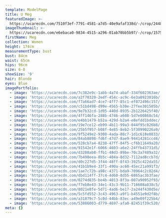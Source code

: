 ```yaml
---
template: ModelPage
title: U Meg
featuredImage: >-
  https://ucarecdn.com/7510f3ef-7791-4581-a7d5-40e9afaf338d/-/crop/2448x1451/0,31/-/preview/
imageThumbnail: >-
  https://ucarecdn.com/e6ebaca0-9834-4515-a296-01ab70bb5b97/-/crop/1575x2247/57,0/-/preview/
firstName: Meg
collection: Women
height: 174cm
measurementType: bust
bust: 84cm
waist: 65cm
hips: 96cm
size: 6-8
shoeSize: '9'
hair: Blonde
eyes: Blue
imagePortfolio:
  - image: 'https://ucarecdn.com/7c382e9c-1abb-4a74-abaf-334f602363ae/'
  - image: 'https://ucarecdn.com/a2f70320-2edf-454c-ac9c-6e3a0923016b/'
  - image: 'https://ucarecdn.com/f7a66ad7-4ce7-4ff7-85c1-ef072496c157/'
  - image: 'https://ucarecdn.com/c51bd498-d99e-4565-b30e-27fee301505b/'
  - image: 'https://ucarecdn.com/9e7b32cd-1d95-440d-8935-2b1226425f40/'
  - image: 'https://ucarecdn.com/4ff146fa-288b-4746-a608-5d7e00868c54/'
  - image: 'https://ucarecdn.com/e4bb1479-b52a-429d-b2a4-e8efdd1bddec/'
  - image: 'https://ucarecdn.com/19e7ce12-eb99-4b11-99a3-044f95c826b8/'
  - image: 'https://ucarecdn.com/25b5f957-b08f-4e85-8eb2-5f30990226a9/'
  - image: 'https://ucarecdn.com/9f5249e2-9308-4ada-88c7-1d1c618e0833/'
  - image: 'https://ucarecdn.com/84ab8898-fd6f-47d7-8ae9-94414281ccd4/'
  - image: 'https://ucarecdn.com/528cb7a4-8238-47ff-84f5-cf6b11649a20/'
  - image: 'https://ucarecdn.com/91542e1f-6066-4603-a6e2-24ffb43731d5/'
  - image: 'https://ucarecdn.com/d3208ab8-ffb1-48d3-89be-70c3a7489a32/'
  - image: 'https://ucarecdn.com/7b498eea-8b5c-404a-8d32-7112ad8ccb7d/'
  - image: 'https://ucarecdn.com/d0c227d5-3f44-48ff-8f43-3925c422da55/'
  - image: 'https://ucarecdn.com/41b1b9e4-33f1-490a-ac60-45ec21a991f3/'
  - image: 'https://ucarecdn.com/1ae7c72b-a98c-4371-bda9-70964c2c02d4/'
  - image: 'https://ucarecdn.com/dbd114ff-37c4-4d60-8d55-6865ac3b3fae/'
  - image: 'https://ucarecdn.com/0274d835-be4b-4013-8f3a-007a90952f93/'
  - image: 'https://ucarecdn.com/f7eb8e43-34e1-43c3-9b11-716608a838c5/'
  - image: 'https://ucarecdn.com/8021e8fe-5d71-4ad6-be17-2a244f430d5e/'
  - image: 'https://ucarecdn.com/5c5fd552-3c43-4963-a9f1-b4551e9d2f8b/'
  - image: 'https://ucarecdn.com/a31879c7-5c0d-44bb-83ec-a49e09f225b4/'
  - image: 'https://ucarecdn.com/53886003-d779-4697-afa0-82451f39c520/'
meta: {}
---
```


